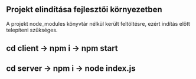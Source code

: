 ## Projekt elindítása fejlesztői környezetben
A projekt node_modules könyvtár nélkül került feltöltésre, ezért indítás előtt telepíteni szükséges.

## cd client -> npm i -> npm start
## cd server -> npm i -> node index.js
